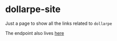 # dollarpe-site

Just a page to show all the links related to `dollarpe`

The endpoint also lives [here](./pages/api/index.js)